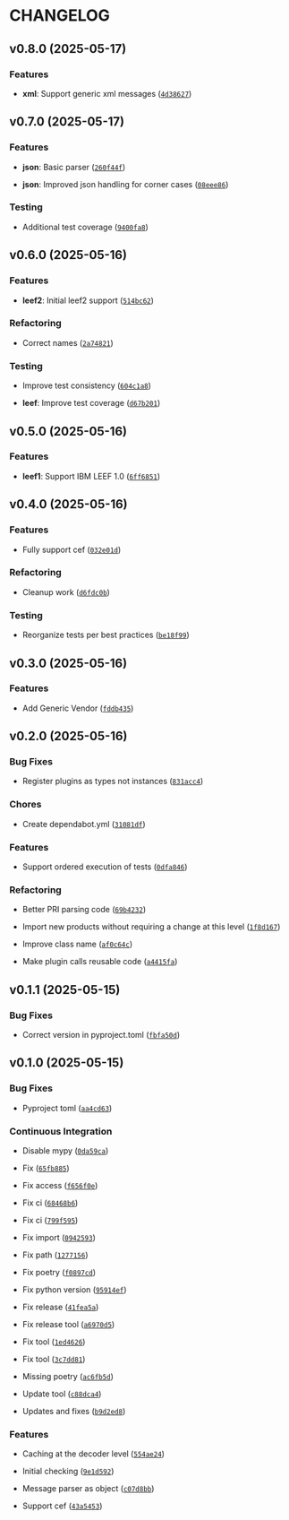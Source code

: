 # CHANGELOG


## v0.8.0 (2025-05-17)

### Features

- **xml**: Support generic xml messages
  ([`4d38627`](https://github.com/ziggiz-courier/core-data-processing/commit/4d3862726426c37066e4c2e70cf1c24ab5fcb364))


## v0.7.0 (2025-05-17)

### Features

- **json**: Basic parser
  ([`260f44f`](https://github.com/ziggiz-courier/core-data-processing/commit/260f44f35f39c35bb4b70328296ec2ed4099d4e8))

- **json**: Improved json handling for corner cases
  ([`08eee86`](https://github.com/ziggiz-courier/core-data-processing/commit/08eee86c5bbeebe58a6a95786a11afe3f13efb71))

### Testing

- Additional test coverage
  ([`9400fa8`](https://github.com/ziggiz-courier/core-data-processing/commit/9400fa8cb3c902289ad4324c07564ba4cd270c8b))


## v0.6.0 (2025-05-16)

### Features

- **leef2**: Initial leef2 support
  ([`514bc62`](https://github.com/ziggiz-courier/core-data-processing/commit/514bc6238a43fd472d7ce47dc92ed1be49ebc9ee))

### Refactoring

- Correct names
  ([`2a74821`](https://github.com/ziggiz-courier/core-data-processing/commit/2a74821ed3a4a090dfbff0eb20c7e88cc505f918))

### Testing

- Improve test consistency
  ([`604c1a8`](https://github.com/ziggiz-courier/core-data-processing/commit/604c1a82d52c9e11b4b379d8b23c1be62d89f5fa))

- **leef**: Improve test coverage
  ([`d67b201`](https://github.com/ziggiz-courier/core-data-processing/commit/d67b201248ada664c40b4623ffa423b53a0c4478))


## v0.5.0 (2025-05-16)

### Features

- **leef1**: Support IBM LEEF 1.0
  ([`6ff6851`](https://github.com/ziggiz-courier/core-data-processing/commit/6ff6851ae8c4dab576511826f5d5dd2db2e9c768))


## v0.4.0 (2025-05-16)

### Features

- Fully support cef
  ([`032e01d`](https://github.com/ziggiz-courier/core-data-processing/commit/032e01d0931960887c1e5b3bfea53e3b48c8d819))

### Refactoring

- Cleanup work
  ([`d6fdc0b`](https://github.com/ziggiz-courier/core-data-processing/commit/d6fdc0bdd4585014855d2163063249ca7801e3e9))

### Testing

- Reorganize tests per best practices
  ([`be18f99`](https://github.com/ziggiz-courier/core-data-processing/commit/be18f99f480a1baeaddde92632b3d98ac8193aff))


## v0.3.0 (2025-05-16)

### Features

- Add Generic Vendor
  ([`fddb435`](https://github.com/ziggiz-courier/core-data-processing/commit/fddb4350cb7aaa44398782688876ffe8675c5dce))


## v0.2.0 (2025-05-16)

### Bug Fixes

- Register plugins as types not instances
  ([`831acc4`](https://github.com/ziggiz-courier/core-data-processing/commit/831acc405472976dae23cca245c12b01cc739461))

### Chores

- Create dependabot.yml
  ([`31081df`](https://github.com/ziggiz-courier/core-data-processing/commit/31081dfe0e404baebc7fa44da957eaac7fc6d1f2))

### Features

- Support ordered execution of tests
  ([`0dfa846`](https://github.com/ziggiz-courier/core-data-processing/commit/0dfa846ab426ff3b13ead7734f5da2bfa351daa2))

### Refactoring

- Better PRI parsing code
  ([`69b4232`](https://github.com/ziggiz-courier/core-data-processing/commit/69b423267f59222203c23b4b5d01dc80996d628e))

- Import new products without requiring a change at this level
  ([`1f8d167`](https://github.com/ziggiz-courier/core-data-processing/commit/1f8d167e4982b4f94d05b43fa6337f7748e89cf9))

- Improve class name
  ([`af0c64c`](https://github.com/ziggiz-courier/core-data-processing/commit/af0c64c62e4b694aa51a8d1abe430c26196c9034))

- Make plugin calls reusable code
  ([`a4415fa`](https://github.com/ziggiz-courier/core-data-processing/commit/a4415fad9f14f6a27612e3d89834d2764a1762a1))


## v0.1.1 (2025-05-15)

### Bug Fixes

- Correct version in pyproject.toml
  ([`fbfa50d`](https://github.com/ziggiz-courier/core-data-processing/commit/fbfa50d98cbb3e3dbcf4e56e7b41801f59ca511e))


## v0.1.0 (2025-05-15)

### Bug Fixes

- Pyproject toml
  ([`aa4cd63`](https://github.com/ziggiz-courier/core-data-processing/commit/aa4cd639c43133322ed817d2c7f0c097be1518fd))

### Continuous Integration

- Disable mypy
  ([`0da59ca`](https://github.com/ziggiz-courier/core-data-processing/commit/0da59ca164aa32416201f5433d59f8298c90bb4e))

- Fix
  ([`65fb885`](https://github.com/ziggiz-courier/core-data-processing/commit/65fb885ca25ec11af0ad74303c10d7d1385dd33a))

- Fix access
  ([`f656f0e`](https://github.com/ziggiz-courier/core-data-processing/commit/f656f0eb758d5baac4aef3e61a7724ac50ff0d31))

- Fix ci
  ([`68468b6`](https://github.com/ziggiz-courier/core-data-processing/commit/68468b69c44bb98637e392f6901f8c98a4ae82c2))

- Fix ci
  ([`799f595`](https://github.com/ziggiz-courier/core-data-processing/commit/799f595e357424912ae395cfb0ff8c6021bcdcc3))

- Fix import
  ([`0942593`](https://github.com/ziggiz-courier/core-data-processing/commit/09425934cda283b27cf3e4b6126f5c049cd2fdb3))

- Fix path
  ([`1277156`](https://github.com/ziggiz-courier/core-data-processing/commit/1277156a059aa7bfc1a2462e1938563b7ed8df07))

- Fix poetry
  ([`f0897cd`](https://github.com/ziggiz-courier/core-data-processing/commit/f0897cdf3be6e9e8a4f8d5d8ebd041ae391ec16c))

- Fix python version
  ([`95914ef`](https://github.com/ziggiz-courier/core-data-processing/commit/95914efde29e13532b0efc31544a5e13f656ba43))

- Fix release
  ([`41fea5a`](https://github.com/ziggiz-courier/core-data-processing/commit/41fea5a7ecfae7ea74e9c58426395caed1d8833d))

- Fix release tool
  ([`a6970d5`](https://github.com/ziggiz-courier/core-data-processing/commit/a6970d5000f5f50b909c7aec7d481bff05c2d931))

- Fix tool
  ([`1ed4626`](https://github.com/ziggiz-courier/core-data-processing/commit/1ed46264ec65b443b9c234c150a31d40026380ca))

- Fix tool
  ([`3c7dd81`](https://github.com/ziggiz-courier/core-data-processing/commit/3c7dd81ee04a8d78914035dca09fc81c50c6de9c))

- Missing poetry
  ([`ac6fb5d`](https://github.com/ziggiz-courier/core-data-processing/commit/ac6fb5dad6fadbd12acf59e7f4d7d2315482cfce))

- Update tool
  ([`c88dca4`](https://github.com/ziggiz-courier/core-data-processing/commit/c88dca46bdde661ed63b7bdfd4d497bcfca284a8))

- Updates and fixes
  ([`b9d2ed8`](https://github.com/ziggiz-courier/core-data-processing/commit/b9d2ed80d65bf9a6f28377c3991f2142a61c7389))

### Features

- Caching at the decoder level
  ([`554ae24`](https://github.com/ziggiz-courier/core-data-processing/commit/554ae24515209a4a482ce6aacb1a46ab3b974e47))

- Initial checking
  ([`9e1d592`](https://github.com/ziggiz-courier/core-data-processing/commit/9e1d59224ac68338c85ce106e186db53865d8db7))

- Message parser as object
  ([`c07d8bb`](https://github.com/ziggiz-courier/core-data-processing/commit/c07d8bb59ad8d1460c5bfc432f63db5d4f47461a))

- Support cef
  ([`43a5453`](https://github.com/ziggiz-courier/core-data-processing/commit/43a54532f183d4c513866e79bc226d5cbe90ed3b))
